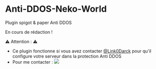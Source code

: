 # Anti-DDOS-Neko-World
Plugin spigot &amp; paper Anti DDOS

En cours de rédaction !

⚠️ Attention : ⚠️
- Ce plugin fonctionne si vous avez contacter [@Link0Darck](https://github.com/Link0Darck) pour qu'il configure votre serveur dans la protection Anti DDOS
- Pour me contacter : [<img src="https://canary.discordapp.com/api/guilds/941750925649936404/widget.png?style=banner2">](https://discord.com/invite/nQHSgmnF2k)
